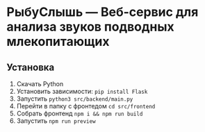 # РыбуСлышь — Веб-сервис для анализа звуков подводных млекопитающих

## Установка

1. Скачать Python
2. Установить зависимости: `pip install Flask`
3. Запустить `python3 src/backend/main.py`
4. Перейти в папку с фронтедом `cd src/frontend`
5. Собрать фронтенд `npm i && npm run build`
6. Запустить `npm run preview`